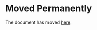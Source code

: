 # Moved Permanently

The document has moved
[here](https://archive.nytimes3xbfgragh.onion/www.nytimes3xbfgragh.onion/www.nytimes3xbfgragh.onion/interactive/2016/11/08/us/politics/election-exit-polls.html).
